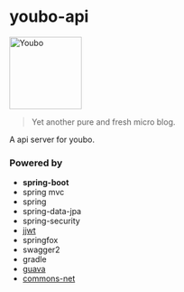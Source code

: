 # youbo-api

<img src="https://github.com/happylrd/youbo-cms/blob/master/kiri/src/common/image/logo.png" width="128" style="max-width:100%;" alt="Youbo">

> Yet another pure and fresh micro blog.

A api server for youbo.

### Powered by

- **spring-boot**
- spring mvc
- spring
- spring-data-jpa
- spring-security
- [jjwt](https://github.com/jwtk/jjwt)
- springfox
- swagger2
- gradle
- [guava](https://github.com/google/guava)
- [commons-net](http://commons.apache.org/proper/commons-net/)
